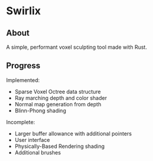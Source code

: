# Swirlix

## About

A simple, performant voxel sculpting tool made with Rust.

## Progress

Implemented:

- Sparse Voxel Octree data structure
- Ray marching depth and color shader
- Normal map generation from depth
- Blinn-Phong shading

Incomplete:

- Larger buffer allowance with additional pointers
- User interface
- Physically-Based Rendering shading
- Additional brushes
